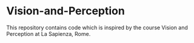 # Vision-and-Perception

This repository contains code which is inspired by the course Vision and Perception at La Sapienza, Rome. 
